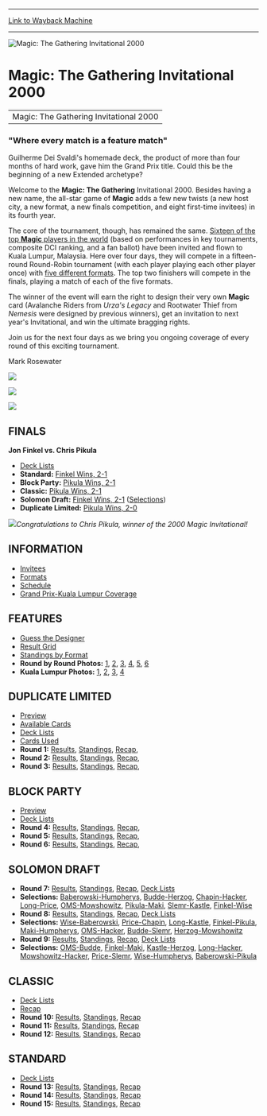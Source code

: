 
---
[Link to Wayback Machine](https://web.archive.org/web/20160228024716/http://magic.wizards.com/en/events/coverage/invitational00)

[_metadata_:description]:- "Magic: The Gathering Invitational 2000  `Where every match is a feature match` Guilherme Dei Svaldi's homemade deck, the product of more than four months of hard work, gave him the Grand Prix title. Could this be the beginning of a new Extended archetype?"
[_metadata_:generator]:- "Drupal 7 (http://drupal.org)"
[_metadata_:node]:- "963211"
[_metadata_:source]:- "div-block-system-main"
[_metadata_:title]:- "Magic: The Gathering Invitational 2000"
[_metadata_:wayback_capture_timestamp]:- "2016-02-28 02:47:16"
[_metadata_:wayback_raw_url]:- "https://web.archive.org/web/20160228024716id_/http://magic.wizards.com/en/events/coverage/invitational00"
[_metadata_:wayback_url]:- "http://magic.wizards.com/en/events/coverage/invitational00"
---







![Magic: The Gathering Invitational 2000](https://media.magic.wizards.com/images/banner/large_1_4.jpg)





Magic: The Gathering Invitational 2000
======================================














|  |
| --- |
| Magic: The Gathering Invitational 2000 |

### "Where every match is a feature match"


Guilherme Dei Svaldi's homemade deck, the product of more than four months of hard work, gave him the Grand Prix title. Could this be the beginning of a new Extended archetype?


Welcome to the **Magic: The Gathering** Invitational 2000. Besides having a new name, the all-star game of **Magic** adds a few new twists (a new host city, a new format, a new finals competition, and eight first-time invitees) in its fourth year.


The core of the tournament, though, has remained the same. [Sixteen of the top **Magic** players in the world](http://magic.wizards.com/en/articles/archive/feature/magic-gathering-invitational-2000-invitees-2000-01-01) (based on performances in key tournaments, composite DCI ranking, and a fan ballot) have been invited and flown to Kuala Lumpur, Malaysia. Here over four days, they will compete in a fifteen-round Round-Robin tournament (with each player playing each other player once) with [five different formats](http://magic.wizards.com/en/articles/archive/feature/magic-gathering-invitational-2000-formats-2000-01-01). The top two finishers will compete in the finals, playing a match of each of the five formats.


The winner of the event will earn the right to design their very own **Magic** card (Avalanche Riders from *Urza's Legacy* and Rootwater Thief from *Nemesis* were designed by previous winners), get an invitation to next year's Invitational, and win the ultimate bragging rights.


Join us for the next four days as we bring you ongoing coverage of every round of this exciting tournament.


Mark Rosewater  



![](https://media.magic.wizards.com/image_legacy_migration/sideboard/MTG00/images/frontpagegroup.jpg)


![](https://media.magic.wizards.com/image_legacy_migration/sideboard/MTG00/images/TourTwinTowersTALL.jpg)


![](https://media.magic.wizards.com/image_legacy_migration/sideboard/MTG00/images/SunwayMallLion.jpg)  





FINALS
------


**Jon Finkel vs. Chris Pikula**


* [Deck Lists](http://magic.wizards.com/en/articles/archive/feature/magic-gathering-invitational-2000-finals-decks-2000-01-01)
* **Standard:** [Finkel Wins, 2-1](http://magic.wizards.com/en/articles/archive/feature/finals-recap-standard-2000-01-01)
* **Block Party:**  [Pikula Wins, 2-1](http://magic.wizards.com/en/articles/archive/feature/finals-recap-block-party-2000-01-01)
* **Classic:** [Pikula Wins, 2-1](http://magic.wizards.com/en/articles/archive/feature/finals-recap-classic-2000-01-01)
* **Solomon Draft:** [Finkel Wins, 2-1](http://magic.wizards.com/en/articles/archive/feature/finals-recap-solomon-draft-2000-01-01) ([Selections](http://magic.wizards.com/en/articles/archive/feature/finals-solomon-selections-2000-01-01))
* **Duplicate Limited:** [Pikula Wins, 2-0](http://magic.wizards.com/en/articles/archive/feature/finals-recap-duplicate-limited-2000-01-01)

![](https://media.magic.wizards.com/image_legacy_migration/sideboard/MTG00/images/MIHappyPikula.jpg)*Congratulations to Chris Pikula, winner of the 2000 Magic Invitational!*






INFORMATION
-----------


* [Invitees](http://magic.wizards.com/en/articles/archive/feature/magic-gathering-invitational-2000-invitees-2000-01-01)
* [Formats](http://magic.wizards.com/en/articles/archive/feature/magic-gathering-invitational-2000-formats-2000-01-01)
* [Schedule](http://archive.wizards.com/sideboard/article.asp?x=INVITATIONAL9900/schedule)
* [Grand Prix-Kuala Lumpur Coverage](http://archive.wizards.com/sideboard/article.asp?x=GPKL00/welcome)




FEATURES
--------


* [Guess the Designer](http://magic.wizards.com/en/articles/archive/feature/guess-designer-2000-01-01-0)
* [Result Grid](http://magic.wizards.com/en/articles/archive/feature/result-grid-after-round-15-2000-01-01)
* [Standings by Format](http://magic.wizards.com/en/articles/archive/feature/standings-format-2000-01-01)
* **Round by Round Photos:**  [1](http://magic.wizards.com/en/articles/archive/feature/round-1-photos-2000-01-01), [2](http://magic.wizards.com/en/articles/archive/feature/clone-round-2-photos-2000-01-01), [3](http://magic.wizards.com/en/articles/archive/feature/round-3-photos-2000-01-01), [4](http://magic.wizards.com/en/articles/archive/feature/round-4-photos-2000-01-01), [5](http://magic.wizards.com/en/articles/archive/feature/round-5-photos-2000-01-01), [6](http://magic.wizards.com/en/articles/archive/feature/round-6-photos-2000-01-06)
* **Kuala Lumpur Photos:**  [1](http://magic.wizards.com/en/articles/archive/feature/kuala-lumpur-photos-2001-01-01), [2](http://magic.wizards.com/en/articles/archive/feature/malaysian-tournament-center-photos-2000-01-01), [3](http://magic.wizards.com/en/articles/archive/feature/kuala-lumpur-photos-2000-01-01), [4](http://magic.wizards.com/en/articles/archive/feature/kuala-lumpur-photos-2000-01-01-0)




DUPLICATE LIMITED
-----------------


* [Preview](http://magic.wizards.com/en/articles/archive/feature/duplicate-sealed-preview-2000-01-01)
* [Available Cards](http://magic.wizards.com/en/articles/archive/feature/duplicate-limited-2000-01-01)
* [Deck Lists](http://magic.wizards.com/en/articles/archive/feature/duplicate-limited-decks-2000-01-01)
* [Cards Used](http://archive.wizards.com/sideboard/article.asp?x=INVITATIONAL9900/duplicateuse)
* **Round 1:** [Results](http://magic.wizards.com/node/949761), [Standings](http://magic.wizards.com/node/949766), [Recap](http://magic.wizards.com/node/949756),
* **Round 2:** [Results](http://magic.wizards.com/node/949776), [Standings](http://magic.wizards.com/node/949781), [Recap](http://magic.wizards.com/node/949771),
* **Round 3:** [Results](http://magic.wizards.com/node/949791), [Standings](http://magic.wizards.com/node/949796), [Recap](http://magic.wizards.com/node/949786),




BLOCK PARTY
-----------


* [Preview](http://magic.wizards.com/node/949741)
* [Deck Lists](http://magic.wizards.com/node/949736)
* **Round 4:** [Results](http://archive.wizards.com/sideboard/article.asp?x=INVITATIONAL9900/d1r4results), [Standings](http://magic.wizards.com/node/949806), [Recap](http://magic.wizards.com/node/949801),
* **Round 5:** [Results](http://magic.wizards.com/node/949816), [Standings](http://magic.wizards.com/node/949821), [Recap](http://magic.wizards.com/node/949811),
* **Round 6:** [Results](http://magic.wizards.com/node/949846), [Standings](http://magic.wizards.com/node/949851), [Recap](http://magic.wizards.com/node/949841),




SOLOMON DRAFT
-------------


* **Round 7:** [Results](http://magic.wizards.com/node/949906), [Standings](http://magic.wizards.com/node/949911), [Recap](http://magic.wizards.com/node/949901), [Deck Lists](http://magic.wizards.com/node/949896)
* **Selections:** [Baberowski-Humpherys](http://magic.wizards.com/node/949856), [Budde-Herzog](http://magic.wizards.com/node/949861), [Chapin-Hacker](http://magic.wizards.com/node/949866), [Long-Price](http://magic.wizards.com/node/949876), [OMS-Mowshowitz](http://magic.wizards.com/node/949881), [Pikula-Maki](http://magic.wizards.com/node/949886), [Slemr-Kastle](http://magic.wizards.com/node/949891), [Finkel-Wise](http://magic.wizards.com/node/949871)
* **Round 8:** [Results](http://archive.wizards.com/sideboard/article.asp?x=INVITATIONAL9900/d2r8results), [Standings](http://magic.wizards.com/en/articles/archive/feature/round-8-standings-2000-01-01-0), [Recap](http://magic.wizards.com/en/articles/archive/feature/round-8-recap-2000-01-01), [Deck Lists](http://archive.wizards.com/sideboard/article.asp?x=INVITATIONAL9900/d2r8decks)
* **Selections:** [Wise-Baberowski](http://archive.wizards.com/sideboard/article.asp?x=INVITATIONAL9900/d2r8WiseBaberowski), [Price-Chapin](http://magic.wizards.com/en/articles/archive/magic-gathering-invitational-2000-round-8-solomon-selections-david-price-vs-patrick), [Long-Kastle](http://magic.wizards.com/node/949931), [Finkel-Pikula](http://magic.wizards.com/node/949921), [Maki-Humpherys](http://magic.wizards.com/node/949936), [OMS-Hacker](http://magic.wizards.com/node/949941), [Budde-Slemr](http://magic.wizards.com/node/949916), [Herzog-Mowshowitz](http://magic.wizards.com/node/949926)
* **Round 9:** [Results](http://archive.wizards.com/sideboard/article.asp?x=INVITATIONAL9900/d2r9results), [Standings](http://magic.wizards.com/en/articles/archive/magic-gathering-invitational-2000-round-9-standings-2000-01-01), [Recap](http://magic.wizards.com/en/articles/archive/magic-gathering-invitational-2000-round-9-recap-2000-01-01), [Deck Lists](http://archive.wizards.com/sideboard/article.asp?x=INVITATIONAL9900/d2r9decks)
* **Selections:** [OMS-Budde](http://magic.wizards.com/en/articles/archive/magic-gathering-invitational-2000-round-9-solomon-selections-kai-budde-vs-steve), [Finkel-Maki](http://magic.wizards.com/en/articles/archive/magic-gathering-invitational-2000-round-9-solomon-selections-jon-finkel-vs-koichiro), [Kastle-Herzog](http://magic.wizards.com/en/articles/archive/magic-gathering-invitational-2000-round-9-solomon-selections-darwin-kastle-vs), [Long-Hacker](http://magic.wizards.com/en/articles/archive/magic-gathering-invitational-2000-round-9-solomon-selections-mike-long-vs-brian), [Mowshowitz-Hacker](http://archive.wizards.com/sideboard/article.asp?x=INVITATIONAL9900/d2r9MowshowitzHacker), [Price-Slemr](http://magic.wizards.com/en/articles/archive/magic-gathering-invitational-2000-round-9-solomon-selections-david-price-vs-jakub), [Wise-Humpherys](http://magic.wizards.com/en/articles/archive/magic-gathering-invitational-2000-round-9-solomon-selections-gary-wise-vs-dave), [Baberowski-Pikula](http://magic.wizards.com/en/articles/archive/magic-gathering-invitational-2000-round-9-solomon-selections-dirk-baberowski-vs)




CLASSIC
-------


* [Deck Lists](http://magic.wizards.com/node/949746)
* [Recap](http://magic.wizards.com/node/949751)
* **Round 10:** [Results](http://magic.wizards.com/node/949831), [Standings](http://magic.wizards.com/node/949836), [Recap](http://archive.wizards.com/sideboard/article.asp?x=INVITATIONAL9900/d2r10recap)
* **Round 11:** [Results](http://magic.wizards.com/en/articles/archive/magic-gathering-invitational-2000-round-11-results-classic-2000-01-01), [Standings](http://magic.wizards.com/en/articles/archive/magic-gathering-invitational-2000-round-11-standings-2000-01-01), [Recap](http://magic.wizards.com/en/articles/archive/magic-gathering-invitational-2000-round-11-recap-2000-01-01)
* **Round 12:** [Results](http://magic.wizards.com/en/articles/archive/magic-gathering-invitational-2000-round-12-results-classic-2000-01-01), [Standings](http://magic.wizards.com/en/articles/archive/magic-gathering-invitational-2000-round-12-standings-2000-01-01), [Recap](http://archive.wizards.com/sideboard/article.asp?x=INVITATIONAL9900/d3r12recap)




STANDARD
--------


* [Deck Lists](http://magic.wizards.com/en/articles/archive/printable-version-magic-gathering-invitational-2000-standard-decks-2000-01-01)
* **Round 13:** [Results](http://magic.wizards.com/en/articles/archive/magic-gathering-invitational-2000-round-13-results-standard-2000-01-01), [Standings](http://magic.wizards.com/en/articles/archive/magic-gathering-invitational-2000-round-13-standings-2000-01-01), [Recap](http://magic.wizards.com/en/articles/archive/magic-gathering-invitational-2000-round-13-recap-2000-01-01)
* **Round 14:** [Results](http://magic.wizards.com/en/articles/archive/magic-gathering-invitational-2000-round-14-results-standard-2000-01-01), [Standings](http://magic.wizards.com/en/articles/archive/magic-gathering-invitational-2000-round-14-standings-2000-01-01), [Recap](http://magic.wizards.com/en/articles/archive/magic-gathering-invitational-2000-round-14-recap-2000-01-01)
* **Round 15:** [Results](http://archive.wizards.com/sideboard/article.asp?x=INVITATIONAL9900/d3r15results), [Standings](http://magic.wizards.com/en/articles/archive/magic-gathering-invitational-2000-round-15-standings-2000-01-01), [Recap](http://magic.wizards.com/en/articles/archive/magic-gathering-invitational-2000-round-15-recap-2000-01-01)



 

